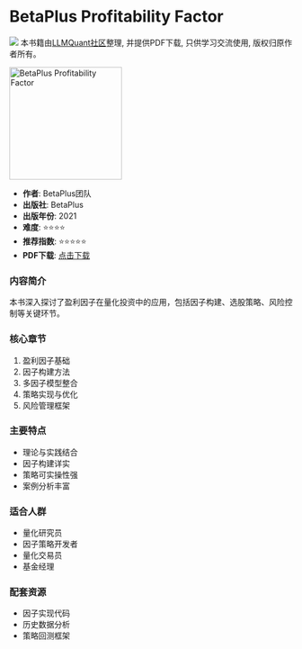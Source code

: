 # BetaPlus Profitability Factor

![](https://fastly.jsdelivr.net/gh/bucketio/img3@main/2024/09/04/1725464231869-e0b2f727-2a0f-4270-bf6c-31ddc350426a.gif)
本书籍由[LLMQuant社区](https://llmquant.com/)整理, 并提供PDF下载, 只供学习交流使用, 版权归原作者所有。

<img src="cover.jpg" alt="BetaPlus Profitability Factor" width="200"/>

- **作者**: BetaPlus团队
- **出版社**: BetaPlus
- **出版年份**: 2021
- **难度**: ⭐⭐⭐⭐
- **推荐指数**: ⭐⭐⭐⭐⭐
- **PDF下载**: [点击下载](https://github.com/LLMQuant/asset/blob/main/BetaPlus_Profitability_Factor.pdf)

### 内容简介
本书深入探讨了盈利因子在量化投资中的应用，包括因子构建、选股策略、风险控制等关键环节。

### 核心章节
1. 盈利因子基础
2. 因子构建方法
3. 多因子模型整合
4. 策略实现与优化
5. 风险管理框架

### 主要特点
- 理论与实践结合
- 因子构建详实
- 策略可实操性强
- 案例分析丰富

### 适合人群
- 量化研究员
- 因子策略开发者
- 量化交易员
- 基金经理

### 配套资源
- 因子实现代码
- 历史数据分析
- 策略回测框架
